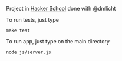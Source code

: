Project in [Hacker School](http://hackerschool.com/) done with @dmlicht

To run tests, just type
```
make test
```

To run app, just type on the main directory
```
node js/server.js
```
